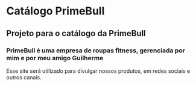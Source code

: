 # Catálogo PrimeBull

## Projeto para o catálogo da PrimeBull

### PrimeBull é uma empresa de roupas fitness, gerenciada por mim e por meu amigo Guilherme

Esse site será utilizado para divulgar nossos produtos, em redes sociais e outros canais.
